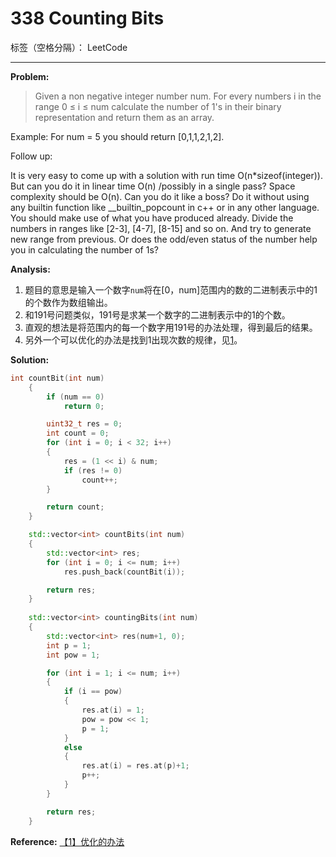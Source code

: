 ﻿# 338 Counting Bits

标签（空格分隔）： LeetCode 

---

**Problem:**

> Given a non negative integer number num. For every numbers i in the range 0 ≤ i ≤ num calculate the number of 1's in their binary representation and return them as an array.
>
Example:
For num = 5 you should return [0,1,1,2,1,2].
>
Follow up:
>
It is very easy to come up with a solution with run time O(n*sizeof(integer)). But can you do it in linear time O(n) /possibly in a single pass?
Space complexity should be O(n).
Can you do it like a boss? Do it without using any builtin function like __builtin_popcount in c++ or in any other language.
You should make use of what you have produced already.
Divide the numbers in ranges like [2-3], [4-7], [8-15] and so on. And try to generate new range from previous.
Or does the odd/even status of the number help you in calculating the number of 1s?

**Analysis:**

 1. 题目的意思是输入一个数字`num`将在[0，num]范围内的数的二进制表示中的1的个数作为数组输出。
 2. 和191号问题类似，191号是求某一个数字的二进制表示中的1的个数。
 3. 直观的想法是将范围内的每一个数字用191号的办法处理，得到最后的结果。
 4. 另外一个可以优化的办法是找到1出现次数的规律，见[1]。

**Solution:**
```cpp
int countBit(int num)
	{
		if (num == 0)
			return 0;

		uint32_t res = 0;
		int count = 0;
		for (int i = 0; i < 32; i++)
		{
			res = (1 << i) & num;
			if (res != 0)
				count++;
		}

		return count;
	}

	std::vector<int> countBits(int num)
	{
		std::vector<int> res;
		for (int i = 0; i <= num; i++)
			res.push_back(countBit(i));

		return res;
	}
	
	std::vector<int> countingBits(int num)
	{
		std::vector<int> res(num+1, 0);
		int p = 1;
		int pow = 1;

		for (int i = 1; i <= num; i++)
		{
			if (i == pow)
			{
				res.at(i) = 1;
				pow = pow << 1;
				p = 1;
			}
			else
			{
				res.at(i) = res.at(p)+1;
				p++;
			}
		}

		return res;
	}
```

**Reference:**
[【1】优化的办法][1]


  [1]: http://www.programcreek.com/2015/03/leetcode-counting-bits-java/